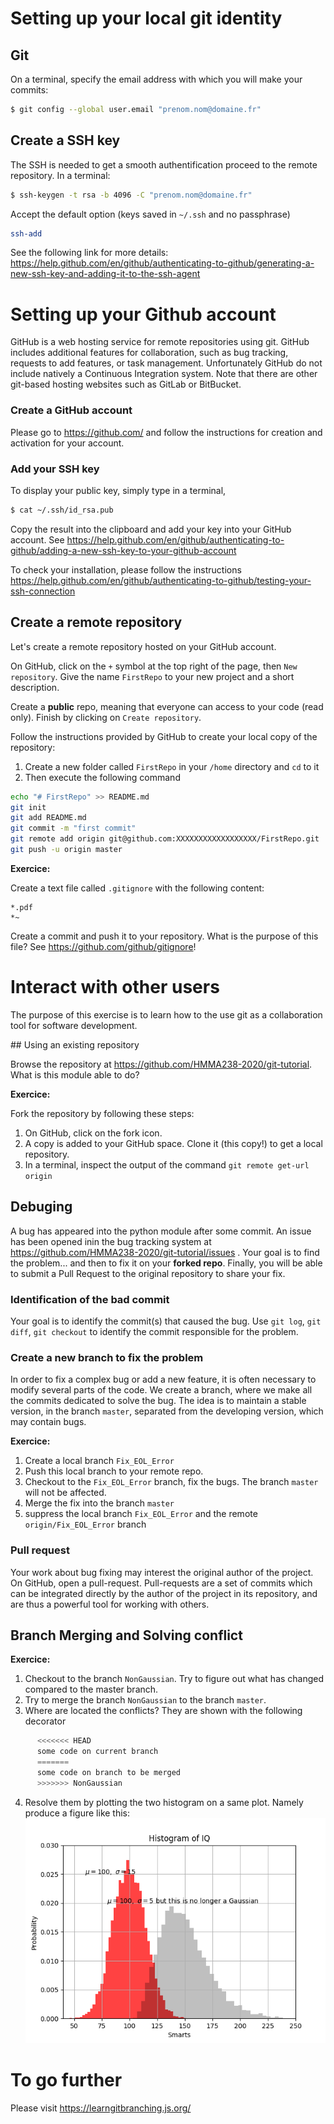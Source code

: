 # Setting up your **local** git identity

## Git

On a terminal, specify the email address with which you will make your commits:
```bash
$ git config --global user.email "prenom.nom@domaine.fr"
```

## Create a SSH key

The SSH is needed to get a smooth authentification proceed to the remote repository. In a terminal:
```bash
$ ssh-keygen -t rsa -b 4096 -C "prenom.nom@domaine.fr"
```
Accept the default option (keys saved in `~/.ssh` and no passphrase)

```bash
ssh-add
```
See the following link for more details: https://help.github.com/en/github/authenticating-to-github/generating-a-new-ssh-key-and-adding-it-to-the-ssh-agent

# Setting up your Github account

GitHub is a web hosting service for remote repositories using git. GitHub includes additional features for collaboration, such as bug tracking, requests to add features, or task management. Unfortunately GitHub do not include natively a Continuous Integration system. Note that there are other git-based hosting websites such as GitLab or BitBucket.

### Create a GitHub account

Please go to https://github.com/ and follow the instructions for creation and activation for your account.

### Add your SSH key

To display your public key, simply type in a terminal,
```bash
$ cat ~/.ssh/id_rsa.pub
```
Copy the result into the clipboard and add your key into your GitHub account. See https://help.github.com/en/github/authenticating-to-github/adding-a-new-ssh-key-to-your-github-account

To check your installation, please follow the instructions https://help.github.com/en/github/authenticating-to-github/testing-your-ssh-connection

## Create a remote repository

Let's create a remote repository hosted on your GitHub account. 

On GitHub, click on the `+` symbol at the top right of the page, then `New repository`. Give the name `FirstRepo` to your new project and a short description. 

Create a **public** repo, meaning that everyone can access to your code (read only). Finish by clicking on `Create repository`. 


Follow the instructions provided by GitHub to create your local copy of the repository:
1. Create a new folder called `FirstRepo` in your `/home` directory and `cd` to it
2. Then execute the following command
```bash
echo "# FirstRepo" >> README.md
git init
git add README.md
git commit -m "first commit"
git remote add origin git@github.com:XXXXXXXXXXXXXXXXXX/FirstRepo.git
git push -u origin master
```


**Exercice:** 

Create a text file called `.gitignore` with the following content:
```
*.pdf
*~
```
Create a commit and push it to your repository. What is the purpose of this file? See <https://github.com/github/gitignore>!

# Interact with other users

The purpose of this exercise is to learn how to the use git as a collaboration tool for software development.

## Using an existing repository

Browse the repository at https://github.com/HMMA238-2020/git-tutorial. What is this module able to do?

**Exercice:**

Fork the repository by following these steps: 
  1. On GitHub, click on the fork icon. 
  2. A copy is added to your GitHub space. Clone it (this copy!) to get a local repository. 
  3. In a terminal, inspect the output of the command `git remote get-url origin`

## Debuging

A bug has appeared into the python module after some commit. An issue has been opened inin the bug tracking system at https://github.com/HMMA238-2020/git-tutorial/issues . Your goal is to find the problem... and then to fix it on your **forked repo**. Finally, you will be able to submit a Pull Request to the original repository to share your fix.

### Identification of the bad commit

Your goal is to identify the commit(s) that caused the bug. Use `git log`, `git diff`, `git checkout` to identify the commit responsible for the problem.

### Create a new branch to fix the problem

In order to fix a complex bug or add a new feature, it is often necessary to modify several parts of the code. We create a branch, where we make all the commits dedicated to solve the bug. The idea is to maintain a stable version, in the branch `master`, separated from the developing version, which may contain bugs.

**Exercice:** 

1. Create a local branch `Fix_EOL_Error`
2. Push this local branch to your remote repo.
3. Checkout to the `Fix_EOL_Error` branch, fix the bugs. The branch `master` will not be affected.
4. Merge the fix into the branch `master`
5. suppress the local branch `Fix_EOL_Error` and the remote `origin/Fix_EOL_Error` branch

### Pull request

Your work about bug fixing may interest the original author of the project. On GitHub, open a pull-request. Pull-requests are a set of commits which can be integrated directly by the author of the project in its repository, and are thus a powerful tool for working with others.

## Branch Merging and Solving conflict

**Exercice:**

  1. Checkout to the branch `NonGaussian`. Try to figure out what has changed compared to the master branch. 
  2. Try to merge the branch `NonGaussian` to the branch `master`. 
  3. Where are located the conflicts? They are shown with the following decorator
```python
      <<<<<<< HEAD
      some code on current branch
      =======
      some code on branch to be merged
      >>>>>>> NonGaussian
```
   
  4. Resolve them by plotting the two histogram on a same plot. Namely produce a figure like this:![plot](plot.png)


# To go further

Please visit https://learngitbranching.js.org/ 

